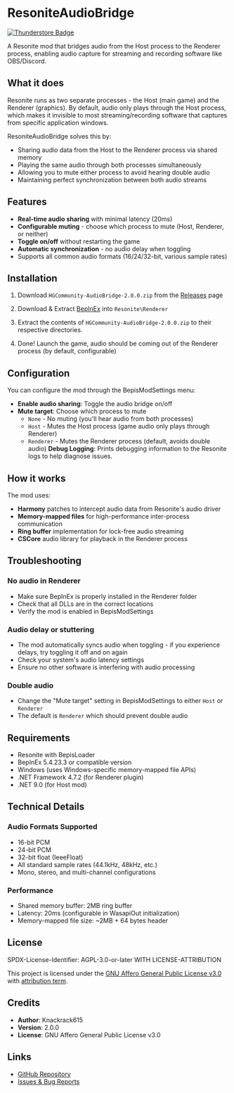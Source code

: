 # ResoniteAudioBridge
[![Thunderstore Badge](https://gist.githubusercontent.com/art0007i/c4871bbdb30d31e7899328754916bb81/raw/076910e4939e624f17c88bd879770d3bd2fe3f1e/available-on-thunderstore.svg)](https://thunderstore.io/c/resonite/)

A Resonite mod that bridges audio from the Host process to the Renderer process, enabling audio capture for streaming and recording software like OBS/Discord.

## What it does

Resonite runs as two separate processes - the Host (main game) and the Renderer (graphics). By default, audio only plays through the Host process, which makes it invisible to most streaming/recording software that captures from specific application windows.

ResoniteAudioBridge solves this by:
- Sharing audio data from the Host to the Renderer process via shared memory
- Playing the same audio through both processes simultaneously
- Allowing you to mute either process to avoid hearing double audio
- Maintaining perfect synchronization between both audio streams

## Features

- **Real-time audio sharing** with minimal latency (20ms)
- **Configurable muting** - choose which process to mute (Host, Renderer, or neither)
- **Toggle on/off** without restarting the game
- **Automatic synchronization** - no audio delay when toggling
- Supports all common audio formats (16/24/32-bit, various sample rates)

## Installation

1. Download `HGCommunity-AudioBridge-2.0.0.zip` from the [Releases](https://github.com/knackrack615/ResoniteAudioBridge/releases) page

2. Download & Extract [BepInEx](https://github.com/BepInEx/BepInEx/releases/download/v5.4.23.3/BepInEx_win_x64_5.4.23.3.zip) into `Resonite\Renderer`

3. Extract the contents of `HGCommunity-AudioBridge-2.0.0.zip` to their respective directories.

4. Done! Launch the game, audio should be coming out of the Renderer process (by default, configurable)

## Configuration

You can configure the mod through the BepisModSettings menu:

- **Enable audio sharing**: Toggle the audio bridge on/off
- **Mute target**: Choose which process to mute
  - `None` - No muting (you'll hear audio from both processes)
  - `Host` - Mutes the Host process (game audio only plays through Renderer)
  - `Renderer` - Mutes the Renderer process (default, avoids double audio)
**Debug Logging**: Prints debugging information to the Resonite logs to help diagnose issues.

## How it works

The mod uses:
- **Harmony** patches to intercept audio data from Resonite's audio driver
- **Memory-mapped files** for high-performance inter-process communication
- **Ring buffer** implementation for lock-free audio streaming
- **CSCore** audio library for playback in the Renderer process

## Troubleshooting

### No audio in Renderer
- Make sure BepInEx is properly installed in the Renderer folder
- Check that all DLLs are in the correct locations
- Verify the mod is enabled in BepisModSettings

### Audio delay or stuttering
- The mod automatically syncs audio when toggling - if you experience delays, try toggling it off and on again
- Check your system's audio latency settings
- Ensure no other software is interfering with audio processing

### Double audio
- Change the "Mute target" setting in BepisModSettings to either `Host` or `Renderer`
- The default is `Renderer` which should prevent double audio

## Requirements

- Resonite with BepisLoader
- BepInEx 5.4.23.3 or compatible version
- Windows (uses Windows-specific memory-mapped file APIs)
- .NET Framework 4.7.2 (for Renderer plugin)
- .NET 9.0 (for Host mod)

## Technical Details

### Audio Formats Supported
- 16-bit PCM
- 24-bit PCM  
- 32-bit float (IeeeFloat)
- All standard sample rates (44.1kHz, 48kHz, etc.)
- Mono, stereo, and multi-channel configurations

### Performance
- Shared memory buffer: 2MB ring buffer
- Latency: 20ms (configurable in WasapiOut initialization)
- Memory-mapped file size: ~2MB + 64 bytes header

## License

SPDX-License-Identifier: AGPL-3.0-or-later WITH LICENSE-ATTRIBUTION

This project is licensed under the [GNU Affero General Public License v3.0](LICENSE) with [attribution term](LICENSE-ATTRIBUTION).

## Credits

- **Author**: Knackrack615
- **Version**: 2.0.0
- **License**: GNU Affero General Public License v3.0

## Links

- [GitHub Repository](https://github.com/knackrack615/AudioBridge/)
- [Issues & Bug Reports](https://github.com/knackrack615/AudioBridge/issues)
